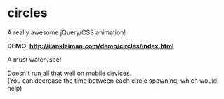 # circles
A really awesome jQuery/CSS animation!

<b>DEMO: http://ilankleiman.com/demo/circles/index.html</b>

A must watch/see!

Doesn't run all that well on mobile devices.<br/>
(You can decrease the time between each circle spawning, which would help)
